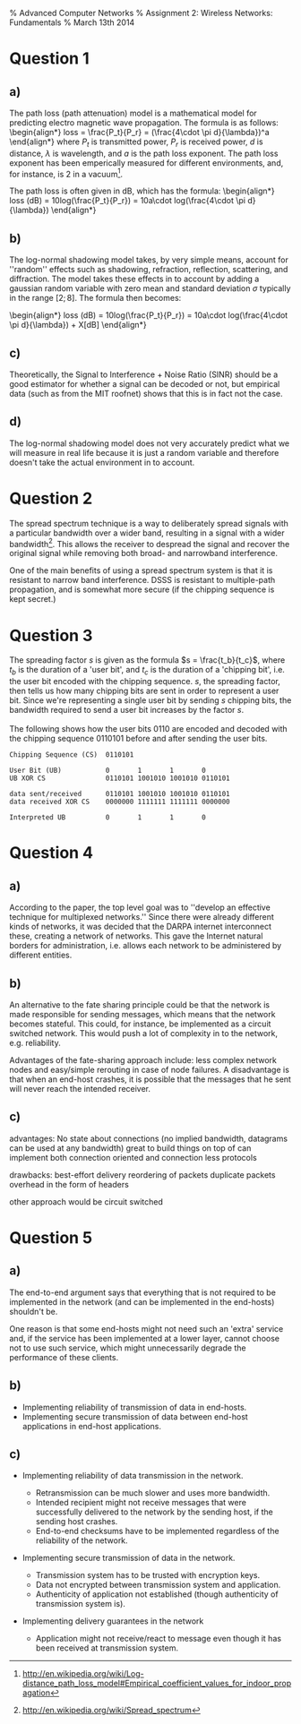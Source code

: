 % Advanced Computer Networks
% Assignment 2: Wireless Networks: Fundamentals
% March 13th 2014

Question 1
============
a)
----
The path loss (path attenuation) model is a mathematical model for predicting electro magnetic wave propagation.
The formula is as follows:
\begin{align*}
        loss = \frac{P_t}{P_r} = (\frac{4\cdot \pi d}{\lambda})^a
\end{align*}
where $P_t$ is transmitted power, $P_r$ is received power, $d$ is distance, $\lambda$ is wavelength, and $a$ is the path loss exponent. The path loss exponent has been emperically measured for different environments, and, for instance, is 2 in a vacuum[^1].

The path loss is often given in dB, which has the formula:
\begin{align*}
    loss (dB) = 10log(\frac{P_t}{P_r}) = 10a\cdot log(\frac{4\cdot \pi d}{\lambda})
\end{align*}

b)
----
The log-normal shadowing model takes, by very simple means, account for ''random'' effects such as shadowing, refraction, reflection, scattering, and diffraction. The model takes these effects in to account by adding a gaussian random variable with zero mean and standard deviation $\sigma$ typically in the range $[2; 8]$. The formula then becomes:

\begin{align*}
    loss (dB) = 10log(\frac{P_t}{P_r}) = 10a\cdot log(\frac{4\cdot \pi d}{\lambda}) + X[dB]
\end{align*}

c)
----
Theoretically, the Signal to Interference + Noise Ratio (SINR) should be a good estimator for whether a signal can be decoded or not, but empirical data (such as from the MIT roofnet) shows that this is in fact not the case.

d)
----
The log-normal shadowing model does not very accurately predict what we will measure in real life because it is just a random variable and therefore doesn't take the actual environment in to account.

Question 2
============
The spread spectrum technique is a way to deliberately spread signals with a particular bandwidth over a wider band, resulting in a signal with a wider bandwidth[^2]. This allows the receiver to despread the signal and recover the original signal while removing both broad- and narrowband interference.

One of the main benefits of using a spread spectrum system is that it is resistant to narrow band interference. DSSS is resistant to multiple-path propagation, and is somewhat more secure (if the chipping sequence is kept secret.)

Question 3
============
The spreading factor $s$ is given as the formula $s = \frac{t_b}{t_c}$, where $t_b$ is the duration of a 'user bit', and $t_c$ is the duration of a 'chipping bit', i.e. the user bit encoded with the chipping sequence. $s$, the spreading factor, then tells us how many chipping bits are sent in order to represent a user bit. Since we're representing a single user bit by sending $s$ chipping bits, the bandwidth required to send a user bit increases by the factor $s$.
\
\
The following shows how the user bits $0110$ are encoded and decoded with the chipping sequence $0110101$ before and after sending the user bits.

~~~
Chipping Sequence (CS)  0110101

User Bit (UB)           0       1       1       0
UB XOR CS               0110101 1001010 1001010 0110101

data sent/received      0110101 1001010 1001010 0110101
data received XOR CS    0000000 1111111 1111111 0000000

Interpreted UB          0       1       1       0
~~~

Question 4
============
a)
----
According to the paper, the top level goal was to ''develop an effective technique for multiplexed networks.'' Since there were already different kinds of networks, it was decided that the DARPA internet interconnect these, creating a network of networks. This gave the Internet natural borders for administration, i.e. allows each network to be administered by different entities.

b)
----
An alternative to the fate sharing principle could be that the network is made responsible for sending messages, which means that the network becomes stateful. This could, for instance, be implemented as a circuit switched network. This would push a lot of complexity in to the network, e.g. reliability.

Advantages of the fate-sharing approach include: less complex network nodes and easy/simple rerouting in case of node failures.
A disadvantage is that when an end-host crashes, it is possible that the messages that he sent will never reach the intended receiver.

c)
----

advantages:
    No state
        about connections
        (no implied bandwidth, datagrams can be used at any bandwidth)
    great to build things on top of
    can implement both connection oriented and connection less protocols

drawbacks:
    best-effort delivery
        reordering of packets
        duplicate packets
    overhead in the form of headers

other approach would be circuit switched

Question 5
============
a)
----
The end-to-end argument says that everything that is not required to be implemented in the network (and can be implemented in the end-hosts) shouldn't be.

One reason is that some end-hosts might not need such an 'extra' service and, if the service has been implemented at a lower layer, cannot choose not to use such service, which might unnecessarily degrade the performance of these clients.

b)
----
- Implementing reliability of transmission of data in end-hosts.
- Implementing secure transmission of data between end-host applications in end-host applications.

c)
----
- Implementing reliability of data transmission in the network.
    - Retransmission can be much slower and uses more bandwidth.
    - Intended recipient might not receive messages that were successfully delivered to the network by the sending host, if the sending host crashes.
    - End-to-end checksums have to be implemented regardless of the reliability of the network.

- Implementing secure transmission of data in the network.
    - Transmission system has to be trusted with encryption keys.
    - Data not encrypted between transmission system and application.
    - Authenticity of application not established (though authenticity of transmission system is).

- Implementing delivery guarantees in the network
    - Application might not receive/react to message even though it has been received at transmission system.


[^1]: http://en.wikipedia.org/wiki/Log-distance_path_loss_model#Empirical_coefficient_values_for_indoor_propagation
[^2]: http://en.wikipedia.org/wiki/Spread_spectrum

